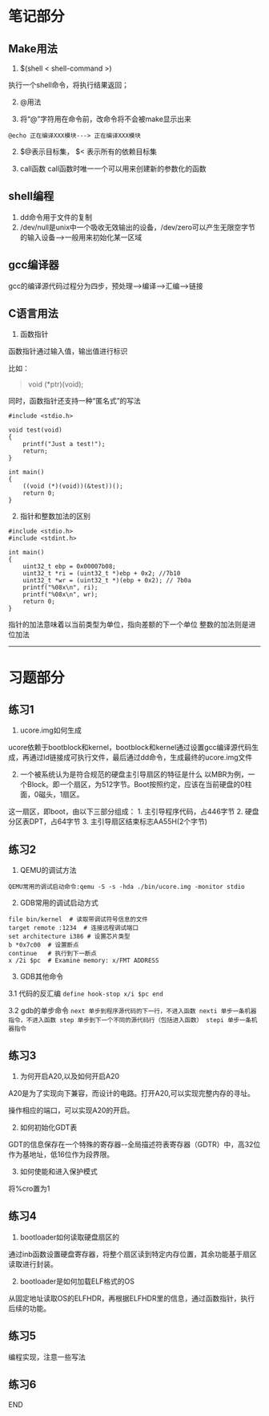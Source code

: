 # 笔记部分

## Make用法

1.  $(shell < shell-command >)

  执行一个shell命令，将执行结果返回；

2. @用法

  1. 将“@”字符用在命令前，改命令将不会被make显示出来

    @echo 正在编译XXX模块---> 正在编译XXX模块

  2. $@表示目标集， $< 表示所有的依赖目标集

3. call函数
  call函数时唯一一个可以用来创建新的参数化的函数


## shell编程

1. dd命令用于文件的复制
2. /dev/null是unix中一个吸收无效输出的设备，/dev/zero可以产生无限空字节的输入设备-->一般用来初始化某一区域


## gcc编译器

gcc的编译源代码过程分为四步，预处理-->编译-->汇编-->链接


## C语言用法

1. 函数指针

  函数指针通过输入值，输出值进行标识

  比如：

  > void (*ptr)(void);

  同时，函数指针还支持一种“匿名式”的写法

  ```
  #include <stdio.h>

  void test(void)
  {
      printf("Just a test!");
      return;
  }

  int main()
  {
      ((void (*)(void))(&test))();
      return 0;
  }

  ```

2. 指针和整数加法的区别

  ```
  #include <stdio.h>
  #include <stdint.h>

  int main()
  {
      uint32_t ebp = 0x00007b08;
      uint32_t *ri = (uint32_t *)ebp + 0x2; //7b10
      uint32_t *wr = (uint32_t *)(ebp + 0x2); // 7b0a
      printf("%08x\n", ri);
      printf("%08x\n", wr);
      return 0;
  }

  ```

  指针的加法意味着以当前类型为单位，指向差额的下一个单位
  整数的加法则是进位加法


----------------------------

# 习题部分

## 练习1

1. ucore.img如何生成

  ucore依赖于bootblock和kernel，bootblock和kernel通过设置gcc编译源代码生成，再通过ld链接成可执行文件，最后通过dd命令，生成最终的ucore.img文件


2. 一个被系统认为是符合规范的硬盘主引导扇区的特征是什么
  以MBR为例，一个Block。即一个扇区，为512字节。Boot按照约定，应该在当前硬盘的0柱面，0磁头，1扇区。

  这一扇区，即boot，由以下三部分组成：
    1. 主引导程序代码，占446字节
    2. 硬盘分区表DPT，占64字节
    3. 主引导扇区结束标志AA55H(2个字节)

## 练习2

1. QEMU的调试方法
  ```
  QEMU常用的调试启动命令:qemu -S -s -hda ./bin/ucore.img -monitor stdio
  ```
2. GDB常用的调试启动方式
  ```
  file bin/kernel  # 读取带调试符号信息的文件
  target remote :1234  # 连接远程调试端口
  set architecture i386 # 设置芯片类型
  b *0x7c00  # 设置断点
  continue   # 执行到下一断点
  x /2i $pc  # Examine memory: x/FMT ADDRESS
  ```
3. GDB其他命令

  3.1 代码的反汇编
    ```
    define hook-stop
    x/i $pc
    end
    ```

  3.2 gdb的单步命令
    ```
    next 单步到程序源代码的下一行，不进入函数
    nexti 单步一条机器指令，不进入函数
    step 单步到下一个不同的源代码行（包括进入函数）
    stepi 单步一条机器指令
    ```

## 练习3

1. 为何开启A20,以及如何开启A20

  A20是为了实现向下兼容，而设计的电路。打开A20,可以实现完整内存的寻址。

  操作相应的端口，可以实现A20的开启。

2. 如何初始化GDT表

  GDT的信息保存在一个特殊的寄存器--全局描述符表寄存器（GDTR）中，高32位作为基地址，低16位作为段界限。

3. 如何使能和进入保护模式

  将%cro置为1

## 练习4

1. bootloader如何读取硬盘扇区的

  通过inb函数设置硬盘寄存器，将整个扇区读到特定内存位置，其余功能基于扇区读取进行封装。

2. bootloader是如何加载ELF格式的OS

  从固定地址读取OS的ELFHDR，再根据ELFHDR里的信息，通过函数指针，执行后续的功能。


## 练习5

  编程实现，注意一些写法

## 练习6

  





















END
